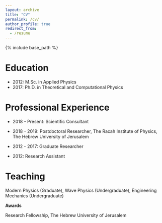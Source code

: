 ```yaml
---
layout: archive
title: "CV"
permalink: /cv/
author_profile: true
redirect_from:
  - /resume
---
```


{% include base_path %}

Education
======
* 2012: M.Sc. in Applied Physics
* 2017: Ph.D. in Theoretical and Computational Physics

Professional Experience 
======
* 2018 - Present: Scientific Consultant
  
* 2018 - 2019: Postdoctoral Researcher, The Racah Institute of Physics, The Hebrew University of Jerusalem 

* 2012 - 2017: Graduate Researcher 

* 2012: Research Assistant 
   
Teaching
======
  Modern Physics (Graduate), Wave Physics (Undergraduate), Engineering Mechanics (Undergraduate)

**Awards**

Research Fellowship, The Hebrew University of Jerusalem 
